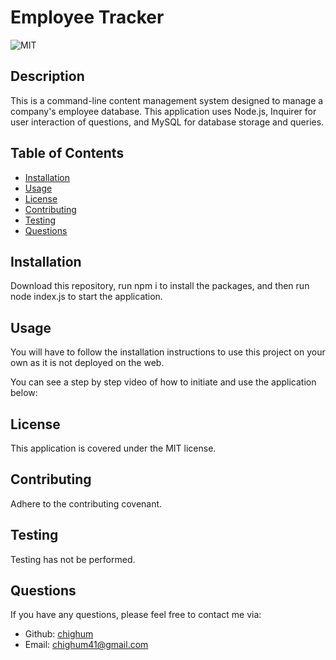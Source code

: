# Employee Tracker

![MIT](https://img.shields.io/badge/license-MIT-blue)

## Description

This is a command-line content management system designed to manage a company's employee database. This application uses Node.js, Inquirer for user interaction of questions, and MySQL for database storage and queries.

## Table of Contents

- [Installation](#installation)
- [Usage](#usage)
- [License](#license)
- [Contributing](#contributing)
- [Testing](#testing)
- [Questions](#questions)

## Installation

Download this repository, run npm i to install the packages, and then run node index.js to start the application.

## Usage

You will have to follow the installation instructions to use this project on your own as it is not deployed on the web.

You can see a step by step video of how to initiate and use the application below:

## License

This application is covered under the MIT license.

## Contributing

Adhere to the contributing covenant.

## Testing

Testing has not be performed.

## Questions

If you have any questions, please feel free to contact me via:

- Github: [chighum](https://github.com/chighum)
- Email: [chighum41@gmail.com](mailto:chighum41@gmail.com)
